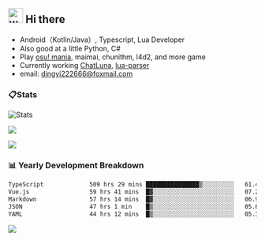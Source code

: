 ## <img alt="wave" src="https://raw.githubusercontent.com/MartinHeinz/MartinHeinz/master/wave.gif" width="30px"> Hi there

- Android（Kotlin/Java）, Typescript, Lua Developer
- Also good at a little Python, C#
- Play [osu! mania](https://osu.ppy.sh/users/29808669), maimai, chunithm, l4d2, and more game
- Currently working [ChatLuna](https://github.com/ChatLunaLab), [lua-parser](https://github.com/dingyi222666/lua-parser)
- email: [dingyi222666@foxmail.com](mailto:dingyi222666@foxmail.com)

### 📋Stats

![Stats](https://github-readme-stats.vercel.app/api?username=dingyi222666&show_icons=true&icon_color=47A69E&title_color=47A69E&count_private=true)    

![](https://api.githubtrends.io/user/svg/dingyi222666/langs?time_range=one_year&include_private=True&loc_metric=changed&theme=classic)

![](http://github-profile-summary-cards.vercel.app/api/cards/productive-time?username=dingyi222666&theme=nord_dark&utcOffset=8)

### 📊 Yearly Development Breakdown

<!--START_SECTION:waka-->

```txt
TypeScript             509 hrs 29 mins ███████████████▒░░░░░░░░░   61.42 %
Vue.js                 59 hrs 41 mins  █▓░░░░░░░░░░░░░░░░░░░░░░░   07.20 %
Markdown               57 hrs 14 mins  █▓░░░░░░░░░░░░░░░░░░░░░░░   06.90 %
JSON                   47 hrs 1 min    █▒░░░░░░░░░░░░░░░░░░░░░░░   05.67 %
YAML                   44 hrs 12 mins  █▒░░░░░░░░░░░░░░░░░░░░░░░   05.33 %
```

<!--END_SECTION:waka-->

![](https://komarev.com/ghpvc/?username=dingyi222666)
